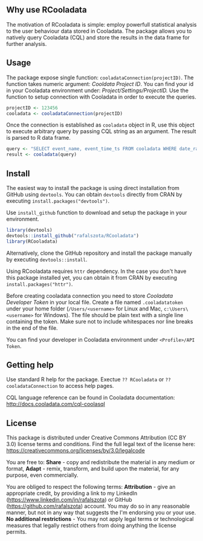 Why use RCooladata
--------
The motivation of RCooladata is simple: employ powerfull statistical analysis
to the user behaviour data stored in Cooladata. The package allows you to
natively query Cooladata (CQL) and store the results in the data frame for further
analysis.


Usage
-----

The package expose single function: ``cooladataConnection(projectID)``. The function takes
numeric argument: _Cooldata Project ID_. You can find your id in your Cooladata
environment under: _Project/Settings/ProjectID._ Use the function
to setup connection with Cooladata in order to execute the queries.

``` r
projectID <- 123456
cooladata <- cooladataConnection(projectID)
```

Once the connection is established as ``cooladata`` object in R, use this object to
execute arbitrary query by passing CQL string as an argument. The result is parsed to R data frame.


``` r
query <- "SELECT event_name, event_time_ts FROM cooladata WHERE date_range(last 7 days) limit 10"
result <- cooladata(query)
```


Install
-------
The easiest way to install the package is using direct installation from GitHub using ``devtools``.
You can obtain ``devtools`` directly from CRAN by executing ``install.packages("devtools")``.

Use ``install_github`` function to download and setup the package in your environment.
``` r
library(devtools)
devtools::install_github("rafalszota/RCooladata")
library(RCooladata)
```

Alternatively, clone the GitHub repository and install the package manually
by executing ``devtools::install``.

Using RCooladata requires ``httr`` dependency. In the case you don't have this package installed yet,
you can obtain it from CRAN by executing ``install.packages("httr")``.

Before creating cooladata connection you need to store _Cooladata Developer Token_ in your
local file. Create a file named ``.cooladatatoken`` under your home folder
(``/Users/<username>`` for Linux and Mac, ``c:\Users\<username>`` for Windows).
The file should be plain text with a single line containing the token.
Make sure not to include whitespaces nor line breaks in the end of the file.

You can find your developer in Cooladata environment under ``<Profile>/API Token``.


Getting help
-------

Use standard R help for the package. Exectue ``?? RCooladata`` or ``??cooladataConnection`` to access help pages.

CQL language reference can be found in Cooladata documentation: http://docs.cooladata.com/cql-coolasql

License
-----

This package is distributed under Creative Commons Attribution (CC BY 3.0) license terms and conditions.
Find the full legal text of the license here: https://creativecommons.org/licenses/by/3.0/legalcode

You are free to: **Share** - copy and redistribute the material in any medium or format, **Adapt** -
remix, transform, and build upon the material, for any purpose, even commercially.

You are obliged to respect the following terms: **Attribution** - give an appropriate credit,
by providing a link to my LinkedIn (https://www.linkedin.com/in/rafalszota) or GitHub (https://github.com/rafalszota) account. You may do so in any reasonable manner,
but not in any way that suggests the I'm endorsing you or your use. **No additional restrictions** -
You may not apply legal terms or technological measures that legally restrict others
from doing anything the license permits.
